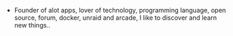 - Founder of alot apps, lover of technology, programming language, open source, forum, docker, unraid and arcade, I like to discover and learn new things..
  <br>



















































































































